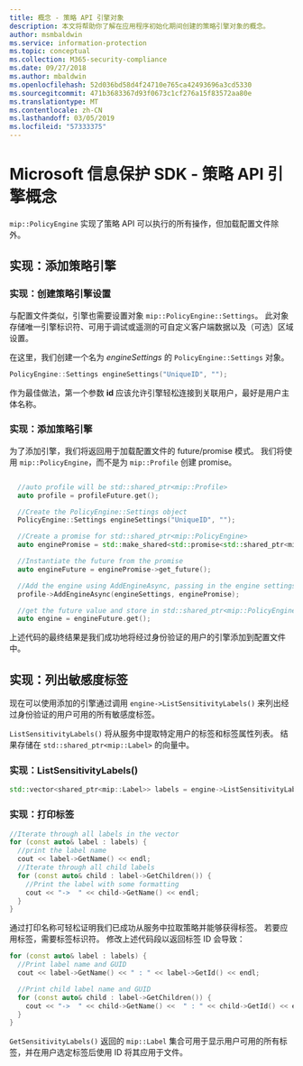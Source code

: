 ```yaml
---
title: 概念 - 策略 API 引擎对象
description: 本文将帮助你了解在应用程序初始化期间创建的策略引擎对象的概念。
author: msmbaldwin
ms.service: information-protection
ms.topic: conceptual
ms.collection: M365-security-compliance
ms.date: 09/27/2018
ms.author: mbaldwin
ms.openlocfilehash: 52d036bd58d4f24710e765ca42493696a3cd5330
ms.sourcegitcommit: 471b3683367d93f0673c1cf276a15f83572aa80e
ms.translationtype: MT
ms.contentlocale: zh-CN
ms.lasthandoff: 03/05/2019
ms.locfileid: "57333375"
---
```

# <a name="microsoft-information-protection-sdk---policy-api-engine-concepts"></a>Microsoft 信息保护 SDK - 策略 API 引擎概念

`mip::PolicyEngine` 实现了策略 API 可以执行的所有操作，但加载配置文件除外。 

## <a name="implementation-add-a-policy-engine"></a>实现：添加策略引擎

### <a name="implementation-create-policy-engine-settings"></a>实现：创建策略引擎设置

与配置文件类似，引擎也需要设置对象 `mip::PolicyEngine::Settings`。 此对象存储唯一引擎标识符、可用于调试或遥测的可自定义客户端数据以及（可选）区域设置。

在这里，我们创建一个名为 *engineSettings* 的 `PolicyEngine::Settings` 对象。

```cpp
PolicyEngine::Settings engineSettings("UniqueID", "");
```

作为最佳做法，第一个参数 **id** 应该允许引擎轻松连接到关联用户，最好是用户主体名称。

### <a name="implementation-add-the-policy-engine"></a>实现：添加策略引擎

为了添加引擎，我们将返回用于加载配置文件的 future/promise 模式。 我们将使用 `mip::PolicyEngine`，而不是为 `mip::Profile` 创建 promise。

```cpp

  //auto profile will be std::shared_ptr<mip::Profile>
  auto profile = profileFuture.get();

  //Create the PolicyEngine::Settings object
  PolicyEngine::Settings engineSettings("UniqueID", "");

  //Create a promise for std::shared_ptr<mip::PolicyEngine>
  auto enginePromise = std::make_shared<std::promise<std::shared_ptr<mip::PolicyEngine>>>();

  //Instantiate the future from the promise
  auto engineFuture = enginePromise->get_future();

  //Add the engine using AddEngineAsync, passing in the engine settings and the promise
  profile->AddEngineAsync(engineSettings, enginePromise);

  //get the future value and store in std::shared_ptr<mip::PolicyEngine>
  auto engine = engineFuture.get();
```

上述代码的最终结果是我们成功地将经过身份验证的用户的引擎添加到配置文件中。

## <a name="implementation-list-sensitivity-labels"></a>实现：列出敏感度标签

现在可以使用添加的引擎通过调用 `engine->ListSensitivityLabels()` 来列出经过身份验证的用户可用的所有敏感度标签。

`ListSensitivityLabels()` 将从服务中提取特定用户的标签和标签属性列表。 结果存储在 `std::shared_ptr<mip::Label>` 的向量中。

### <a name="implementation-listsensitivitylabels"></a>实现：ListSensitivityLabels()

```cpp
std::vector<shared_ptr<mip::Label>> labels = engine->ListSensitivityLabels();
```

### <a name="implementation-print-the-labels"></a>实现：打印标签

```cpp
//Iterate through all labels in the vector
for (const auto& label : labels) {
  //print the label name
  cout << label->GetName() << endl;
  //Iterate through all child labels
  for (const auto& child : label->GetChildren()) {
    //Print the label with some formatting
    cout << "->  " << child->GetName() << endl;
  }
}
```

通过打印名称可轻松证明我们已成功从服务中拉取策略并能够获得标签。 若要应用标签，需要标签标识符。 修改上述代码段以返回标签 ID 会导致：

```cpp
for (const auto& label : labels) {
  //Print label name and GUID
  cout << label->GetName() << " : " << label->GetId() << endl;

  //Print child label name and GUID
  for (const auto& child : label->GetChildren()) {    
    cout << "->  " << child->GetName() <<  " : " << child->GetId() << endl;
  }
}
```

`GetSensitivityLabels()` 返回的 `mip::Label` 集合可用于显示用户可用的所有标签，并在用户选定标签后使用 ID 将其应用于文件。

